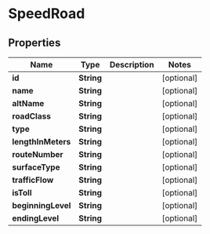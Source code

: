 
# SpeedRoad

## Properties
Name | Type | Description | Notes
------------ | ------------- | ------------- | -------------
**id** | **String** |  |  [optional]
**name** | **String** |  |  [optional]
**altName** | **String** |  |  [optional]
**roadClass** | **String** |  |  [optional]
**type** | **String** |  |  [optional]
**lengthInMeters** | **String** |  |  [optional]
**routeNumber** | **String** |  |  [optional]
**surfaceType** | **String** |  |  [optional]
**trafficFlow** | **String** |  |  [optional]
**isToll** | **String** |  |  [optional]
**beginningLevel** | **String** |  |  [optional]
**endingLevel** | **String** |  |  [optional]



